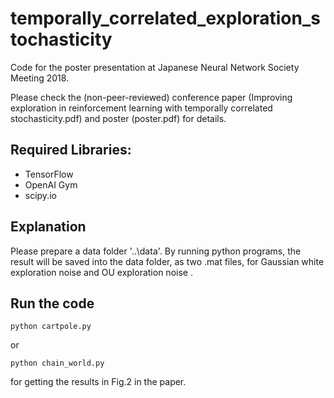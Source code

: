 # temporally_correlated_exploration_stochasticity

Code for the poster presentation at Japanese Neural Network Society Meeting 2018.

Please check the (non-peer-reviewed) conference paper (Improving exploration in reinforcement learning with temporally correlated stochasticity.pdf) and poster (poster.pdf) for details.

## Required Libraries:
- TensorFlow
- OpenAI Gym
- scipy.io

## Explanation
Please prepare a data folder '..\data\'.
By running python programs, the result will be saved into the data folder, as two .mat files, for Gaussian white exploration noise and OU exploration noise .


## Run the code
```
python cartpole.py
```
or 
```
python chain_world.py
```
for getting the results in Fig.2 in the paper.